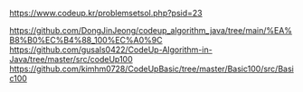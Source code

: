 https://www.codeup.kr/problemsetsol.php?psid=23

https://github.com/DongJinJeong/codeup_algorithm_java/tree/main/%EA%B8%B0%EC%B4%88_100%EC%A0%9C
https://github.com/gusals0422/CodeUp-Algorithm-in-Java/tree/master/src/codeUp100
https://github.com/kimhm0728/CodeUpBasic/tree/master/Basic100/src/Basic100